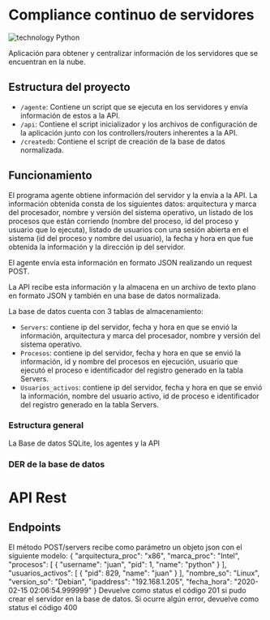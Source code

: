 # Compliance continuo de servidores
![technology Python](https://img.shields.io/badge/technology-python-blue.svg)

Aplicación para obtener y centralizar información de los servidores que se encuentran en la nube.


## Estructura del proyecto

* ```/agente```: Contiene un script que se ejecuta en los servidores y envía información de estos a la API.
* ```/api```: Contiene el script inicializador y los archivos de configuración de la aplicación junto con los controllers/routers inherentes a la API.
* ```/createdb```: Contiene el script de creación de la base de datos normalizada.


## Funcionamiento

El programa agente obtiene información del servidor y la envía a la API. La información obtenida consta de los siguientes datos: arquitectura y marca del procesador, nombre y versión del sistema operativo, un listado de los procesos que están corriendo (nombre del proceso, id del proceso y usuario que lo ejecuta), listado de usuarios con una sesión abierta en el sistema (id del proceso y nombre del usuario), la fecha y hora en que fue obtenida la información y la dirección ip del servidor.

El agente envía esta información en formato JSON realizando un request POST.

La API recibe esta información y la almacena en un archivo de texto plano en formato JSON y también en una base de datos normalizada.

La base de datos cuenta con 3 tablas de almacenamiento:

* ```Servers```: contiene ip del servidor, fecha y hora en que se envió la información, arquitectura y marca del procesador, nombre y versión del sistema operativo.
* ```Procesos```: contiene ip del servidor,  fecha y hora en que se envió la información, id y nombre del procesos en ejecución, usuario que ejecutó el proceso e identificador del registro generado en la tabla Servers.
* ```Usuarios_activos```: contiene ip del servidor,  fecha y hora en que se envió la información, nombre del usuario activo, id de proceso e identificador del registro generado en la tabla Servers.

### Estructura general

La Base de datos SQLite, los agentes y la API

### DER de la base de datos
 
# API Rest

## Endpoints

El método POST/servers recibe como parámetro un objeto json con el siguiente modelo:
{
   "arquitectura_proc": "x86", 
   "marca_proc": "Intel", 
   "procesos": [
      {
         "username": "juan", 
         "pid": 1, 
         "name": "python"
      }
   ], 
   "usuarios_activos": [
      {
         "pid": 829, 
         "name": "juan"
      }
   ], 
   "nombre_so": "Linux", 
   "version_so": "Debian", 
   "ipaddress": "192.168.1.205", 
   "fecha_hora": "2020-02-15 02:06:54.999999"
}
Devuelve como status el código 201 si pudo crear el servidor en la base de datos.
Si ocurre algún error, devuelve como status el código 400

